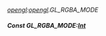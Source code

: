 _[opengl](../../modules/opengl/opengl-module.md):[opengl](../../modules/opengl/opengl-module.md).GL\_RGBA\_MODE_
##### Const GL\_RGBA\_MODE:[Int](../../modules/wonkey/wonkey-types-int.md)
